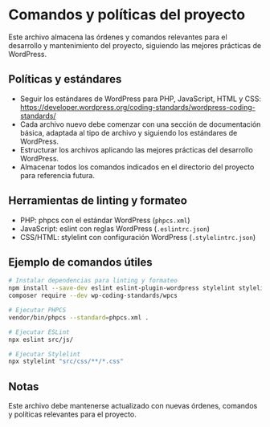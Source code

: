 # Comandos y políticas del proyecto

Este archivo almacena las órdenes y comandos relevantes para el desarrollo y mantenimiento del proyecto, siguiendo las mejores prácticas de WordPress.

## Políticas y estándares

- Seguir los estándares de WordPress para PHP, JavaScript, HTML y CSS: https://developer.wordpress.org/coding-standards/wordpress-coding-standards/
- Cada archivo nuevo debe comenzar con una sección de documentación básica, adaptada al tipo de archivo y siguiendo los estándares de WordPress.
- Estructurar los archivos aplicando las mejores prácticas del desarrollo WordPress.
- Almacenar todos los comandos indicados en el directorio del proyecto para referencia futura.

## Herramientas de linting y formateo

- PHP: phpcs con el estándar WordPress (`phpcs.xml`)
- JavaScript: eslint con reglas WordPress (`.eslintrc.json`)
- CSS/HTML: stylelint con configuración WordPress (`.stylelintrc.json`)

## Ejemplo de comandos útiles

```bash
# Instalar dependencias para linting y formateo
npm install --save-dev eslint eslint-plugin-wordpress stylelint stylelint-config-wordpress
composer require --dev wp-coding-standards/wpcs

# Ejecutar PHPCS
vendor/bin/phpcs --standard=phpcs.xml .

# Ejecutar ESLint
npx eslint src/js/

# Ejecutar Stylelint
npx stylelint "src/css/**/*.css"
```

## Notas

Este archivo debe mantenerse actualizado con nuevas órdenes, comandos y políticas relevantes para el proyecto.